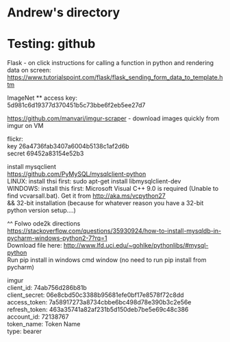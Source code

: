 # Andrew's directory
# Testing: github

Flask - on click instructions for calling a function in python and rendering data on screen:  
https://www.tutorialspoint.com/flask/flask_sending_form_data_to_template.htm


ImageNet
 ** access key:  
 5d981c6d19377d370451b5c73bbe6f2eb5ee27d7
 
 https://github.com/manvari/imgur-scraper - download images quickly from imgur on VM
 
 
flickr:   
key 26a4736fab3407a6004b5138c1af2d6b  
secret 69452a83154e52b3

install mysqclient  
https://github.com/PyMySQL/mysqlclient-python  
LINUX: install thsi first: sudo apt-get install libmysqlclient-dev  
WINDOWS: install this first: Microsoft Visual C++ 9.0 is required (Unable to find vcvarsall.bat). Get it from http://aka.ms/vcpython27  
&& 32-bit installation (because for whatever reason you have a 32-bit python version setup....)  


^^ Folwo ode2k directions https://stackoverflow.com/questions/35930924/how-to-install-mysqldb-in-pycharm-windows-python2-7?rq=1  
Download file here: http://www.lfd.uci.edu/~gohlke/pythonlibs/#mysql-python  
Run pip install <filename> in windows cmd window (no need to run pip install from pycharm)  

imgur  
client_id: 74ab756d286b81b  
client_secret: 06e8cbd50c3388b95681efe0bf17e8578f72c8dd  
access_token: 7a58917273a8734cbbe6bc498d78e390b3c2e56e  
refresh_token: 463a35741a82af231b5d150deb7be5e69c48c386  
account_id: 72138767    
token_name: Token Name  
type: bearer  

